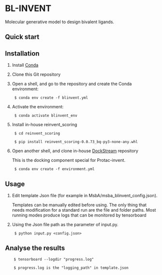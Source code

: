 # BL-INVENT
Molecular generative model to design bivalent ligands. 
## Quick start

Installation
-------------

1. Install [Conda](https://conda.io/projects/conda/en/latest/index.html)
2. Clone this Git repository
3. Open a shell, and go to the repository and create the Conda environment:
   
        $ conda env create -f blinvent.yml

4. Activate the environment:

        $ conda activate blinvent_env

5. Install in-house reinvent_scoring

        $ cd reinvent_scoring

        $ pip install reinvent_scoring-0.0.73_bq-py3-none-any.whl

6. Open another shell, and clone in-house [DockStream](https://github.com/jidushanbojue/DockStream-master) repository

   This is the docking component special for Protac-invent.

        $ conda env create -f environment.yml





## Usage
1. Edit template Json file (for example in MsbA/msba_blinvent_config.json).

   Templates can be manually edited before using. The only thing that needs modification for a standard run are the file and folder paths. Most running modes produce logs that can be monitored by tensorboard
2. Using the Json file path as the parameter of input.py.
   
        $ python input.py <config.json>

## Analyse the results

        
        $ tensorboard --logdir "progress.log"

        $ progress.log is the "logging_path" in template.json

